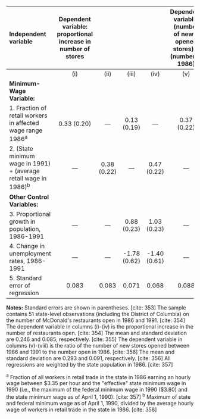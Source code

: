 | Independent variable                                                          | Dependent variable: proportional increase in number of stores |       |       |       | Dependent variable: (number of newly opened stores) + (number in 1986) |       |       |        |
| :---------------------------------------------------------------------------- | :------------------------------------------------------------: | :---: | :---: | :---: | :--------------------------------------------------------------------: | :---: | :---: | :----: |
|                                                                               |                              (i)                               | (ii)  | (iii) | (iv)  |                                  (v)                                   | (vi)  | (vii) | (viii) |
| **Minimum-Wage Variable:** |                                                                |       |       |       |                                                                        |       |       |        |
| 1. Fraction of retail workers in affected wage range 1986<sup>a</sup>       |                          0.33 (0.20)                           |  —    | 0.13 (0.19) |   —   |                              0.37 (0.22)                               |   —   | 0.16 (0.21) |   —    |
| 2. (State minimum wage in 1991) + (average retail wage in 1986)<sup>b</sup> |                              —                                 | 0.38 (0.22) |   —   | 0.47 (0.22) |                                  —                                   | 0.47 (0.23) |   —   | 0.56 (0.24) |
| **Other Control Variables:** |                                                                |       |       |       |                                                                        |       |       |        |
| 3. Proportional growth in population, 1986-1991                             |                              —                                 |   —   | 0.88 (0.23) | 1.03 (0.23) |                                  —                                   |   —   | 0.86 (0.25) | 1.04 (0.25) |
| 4. Change in unemployment rates, 1986-1991                                  |                              —                                 |   —   | -1.78 (0.62) | -1.40 (0.61) |                                  —                                   |   —   | -1.85 (0.68) | -1.40 (0.65) |
| 5. Standard error of regression                                               |                             0.083                              | 0.083 | 0.071 | 0.068 |                                 0.088                                  | 0.088 | 0.077 | 0.073  |

**Notes:** Standard errors are shown in parentheses. [cite: 353] The sample contains 51 state-level observations (including the District of Columbia) on the number of McDonald's restaurants open in 1986 and 1991. [cite: 354] The dependent variable in columns (i)-(iv) is the proportional increase in the number of restaurants open. [cite: 354] The mean and standard deviation are 0.246 and 0.085, respectively. [cite: 355] The dependent variable in columns (v)-(viii) is the ratio of the number of new stores opened between 1986 and 1991 to the number open in 1986. [cite: 356] The mean and standard deviation are 0.293 and 0.091, respectively. [cite: 356] All regressions are weighted by the state population in 1986. [cite: 357]

<sup>a</sup> Fraction of all workers in retail trade in the state in 1986 earning an hourly wage between $3.35 per hour and the "effective" state minimum wage in 1990 (i.e., the maximum of the federal minimum wage in 1990 ($3.80) and the state minimum wage as of April 1, 1990). [cite: 357]
<sup>b</sup> Maximum of state and federal minimum wage as of April 1, 1990, divided by the average hourly wage of workers in retail trade in the state in 1986. [cite: 358]